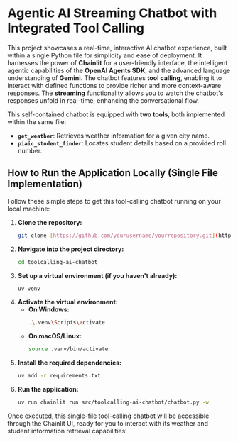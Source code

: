 # Agentic AI Streaming Chatbot with Integrated Tool Calling

This project showcases a real-time, interactive AI chatbot experience, built within a single Python file for simplicity and ease of deployment. It harnesses the power of **Chainlit** for a user-friendly interface, the intelligent agentic capabilities of the **OpenAI Agents SDK**, and the advanced language understanding of **Gemini**. The chatbot features **tool calling**, enabling it to interact with defined functions to provide richer and more context-aware responses. The **streaming** functionality allows you to watch the chatbot's responses unfold in real-time, enhancing the conversational flow.

This self-contained chatbot is equipped with **two tools**, both implemented within the same file:

* **`get_weather`**: Retrieves weather information for a given city name.
* **`piaic_student_finder`**: Locates student details based on a provided roll number.

## How to Run the Application Locally (Single File Implementation)

Follow these simple steps to get this tool-calling chatbot running on your local machine:

1.  **Clone the repository:**
    ```bash
    git clone [https://github.com/yourusername/yourrepository.git](https://github.com/yourusername/yourrepository.git)
    ```
2.  **Navigate into the project directory:**
    ```bash
    cd toolcalling-ai-chatbot
    ```
3.  **Set up a virtual environment (if you haven't already):**
    ```bash
    uv venv
    ```
4.  **Activate the virtual environment:**
    * **On Windows:**
        ```bash
        .\.venv\Scripts\activate
        ```
    * **On macOS/Linux:**
        ```bash
        source .venv/bin/activate
        ```
5.  **Install the required dependencies:**
    ```bash
    uv add -r requirements.txt
    ```
6.  **Run the application:**
    ```bash
    uv run chainlit run src/toolcalling-ai-chatbot/chatbot.py -w
    ```

Once executed, this single-file tool-calling chatbot will be accessible through the Chainlit UI, ready for you to interact with its weather and student information retrieval capabilities!